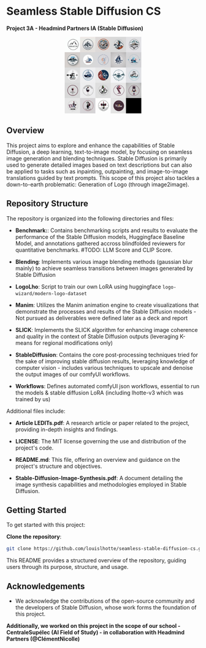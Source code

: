 # Seamless Stable Diffusion CS

**Project 3A - Headmind Partners IA (Stable Diffusion)**

<p align="center">
  <img src="./Benchmark/lhotte.jpg" width="200">
</p>

## Overview

This project aims to explore and enhance the capabilities of Stable Diffusion, a deep learning, text-to-image model, by focusing on seamless image generation and blending techniques. Stable Diffusion is primarily used to generate detailed images based on text descriptions but can also be applied to tasks such as inpainting, outpainting, and image-to-image translations guided by text prompts.
This scope of this project also tackles a down-to-earth problematic: Generation of Logo (through image2image).

## Repository Structure

The repository is organized into the following directories and files:

- **Benchmark:**: Contains benchmarking scripts and results to evaluate the performance of the Stable Diffusion models, Huggingface Baseline Model, and annotations gathered accross blindfolded reviewers for quantitative benchmarks. #TODO: LLM Score and CLIP Score.
  
- **Blending**: Implements various image blending methods (gaussian blur mainly) to achieve seamless transitions between images generated by Stable Diffusion
  
- **LogoLho**: Script to train our own LoRA using huggingface `logo-wizard/modern-logo-dataset`
  
- **Manim**: Utilizes the Manim animation engine to create visualizations that demonstrate the processes and results of the Stable Diffusion models - Not pursued as deliverables were defined later as a deck and report
  
- **SLICK**: Implements the SLICK algorithm for enhancing image coherence and quality in the context of Stable Diffusion outputs (leveraging K-means for regional modifications only)
  
- **StableDiffusion**: Contains the core post-processing techniques tried for the sake of improving stable diffusion results, leveraging knowledge of computer vision - includes various techniques to upscale and denoise the output images of our comfyUI workflows.
  
- **Workflows**: Defines automated comfyUI json workflows, essential to run the models & stable diffusion LoRA (including lhotte-v3 which was trained by us)

Additional files include:

- **Article LEDITs.pdf**: A research article or paper related to the project, providing in-depth insights and findings.
  
- **LICENSE**: The MIT license governing the use and distribution of the project's code.
  
- **README.md**: This file, offering an overview and guidance on the project's structure and objectives.
  
- **Stable-Diffusion-Image-Synthesis.pdf**: A document detailing the image synthesis capabilities and methodologies employed in Stable Diffusion.
  

## Getting Started

To get started with this project:

**Clone the repository**:

   ```bash
   git clone https://github.com/louislhotte/seamless-stable-diffusion-cs.git
   ```


This README provides a structured overview of the repository, guiding users through its purpose, structure, and usage.


## Acknowledgements
- We acknowledge the contributions of the open-source community and the developers of Stable Diffusion, whose work forms the foundation of this project. 

**Additionally, we worked on this project in the scope of our school - CentraleSupélec (AI Field of Study) - in collaboration with Headmind Partners (@ClémentNicolle)**

